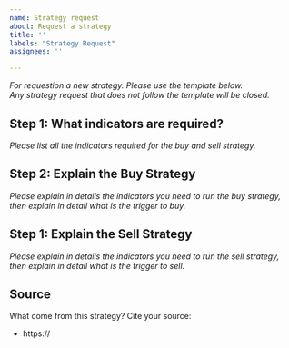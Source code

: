 ```yaml
---
name: Strategy request
about: Request a strategy
title: ''
labels: "Strategy Request"
assignees: ''

---
```


*For requestion a new strategy. Please use the template below.*  
*Any strategy request that does not follow the template will be closed.*

## Step 1: What indicators are required?

*Please list all the indicators required for the buy and sell strategy.*

## Step 2: Explain the Buy Strategy

*Please explain in details the indicators you need to run the buy strategy, then
explain in detail what is the trigger to buy.*

## Step 1: Explain the Sell Strategy

*Please explain in details the indicators you need to run the sell strategy, then
explain in detail what is the trigger to sell.*

## Source

What come from this strategy? Cite your source:
* https://
